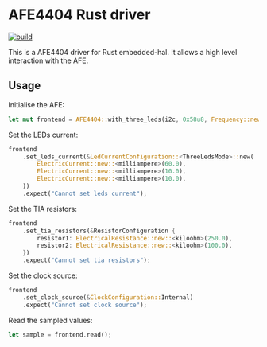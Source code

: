 # AFE4404 Rust driver

[![build](https://github.com/pulse-loop/AFE4404/actions/workflows/build.yml/badge.svg)](https://github.com/pulse-loop/AFE4404/actions/workflows/build.yml)

This is a AFE4404 driver for Rust embedded-hal.
It allows a high level interaction with the AFE.

## Usage

Initialise the AFE:

```rust
let mut frontend = AFE4404::with_three_leds(i2c, 0x58u8, Frequency::new::<megahertz>(4.0));
```

Set the LEDs current:

```rust
frontend
    .set_leds_current(&LedCurrentConfiguration::<ThreeLedsMode>::new(
        ElectricCurrent::new::<milliampere>(60.0),
        ElectricCurrent::new::<milliampere>(10.0),
        ElectricCurrent::new::<milliampere>(10.0),
    ))
    .expect("Cannot set leds current");
```

Set the TIA resistors:

```rust
frontend
    .set_tia_resistors(&ResistorConfiguration {
        resistor1: ElectricalResistance::new::<kiloohm>(250.0),
        resistor2: ElectricalResistance::new::<kiloohm>(100.0),
    })
    .expect("Cannot set tia resistors");
```

Set the clock source:

```rust
frontend
    .set_clock_source(&ClockConfiguration::Internal)
    .expect("Cannot set clock source");
```

Read the sampled values:

```rust
let sample = frontend.read();
```
